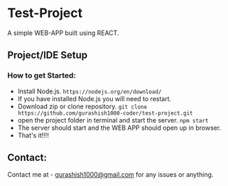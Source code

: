 # Test-Project

A simple WEB-APP built using REACT.

## Project/IDE Setup

### How to get Started:

- Install Node.js. `https://nodejs.org/en/download/`
- If you have installed Node.js you will need to restart.
- Download zip or clone repository. `git clone https://github.com/gurashish1000-coder/test-project.git`
- open the project folder in terminal and start the server. `npm start`
- The server should start and the WEB APP should open up in browser.
- That's it!!!!

## Contact:

Contact me at - gurashish1000@gmail.com for any issues or anything. 
